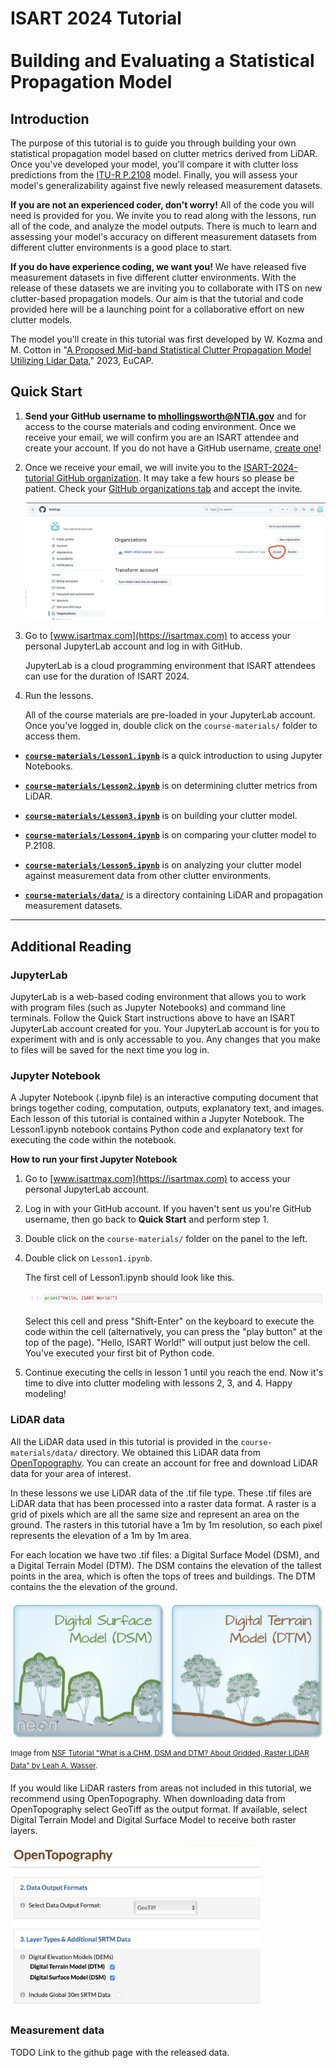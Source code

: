 # ISART 2024 Tutorial <br/><br/> Building and Evaluating a Statistical Propagation Model

## Introduction

The purpose of this tutorial is to guide you through building your own statistical propagation model based on clutter metrics derived from LiDAR. Once you've developed your model, you'll compare it with clutter loss predictions from the [ITU-R P.2108](https://github.com/NTIA/p2108) model. Finally, you will assess your model's generalizability against five newly released measurement datasets.

**If you are not an experienced coder, don't worry!** All of the code you will need is provided for you. We invite you to read along with the lessons, run all of the code, and analyze the model outputs. There is much to learn and assessing your model's accuracy on different measurement datasets from different clutter environments is a good place to start.  

**If you do have experience coding, we want you!** We have released five measurement datasets in five different clutter environments. With the release of these datasets we are inviting you to collaborate with ITS on new clutter-based propagation models. Our aim is that the tutorial and code provided here will be a launching point for a collaborative effort on new clutter models. 

The model you'll create in this tutorial was first developed by W. Kozma and M. Cotton in "[A Proposed Mid-band Statistical Clutter Propagation Model Utilizing Lidar Data](https://its.ntia.gov/umbraco/surface/download/publication?reportNumber=KozmaEuCAP2023.pdf)," 2023, EuCAP.

## Quick Start

1. **Send your GitHub username to mhollingsworth@NTIA.gov** and for access to the course materials and coding environment. Once we receive your email, we will confirm you are an ISART attendee and create your account. If you do not have a GitHub username, [create one](https://github.com)!

2. Once we receive your email, we will invite you to the [ISART-2024-tutorial GitHub organization](https://github.com/ISART-2024-tutorial). It may take a few hours so please be patient. Check your [GitHub organizations tab](https://github.com/settings/organizations) and accept the invite.

   ![alt text](./images/org_invite.png "Example org. invite")

3. Go to [www.isartmax.com](https://isartmax.com) to access your personal JupyterLab account and log in with GitHub.
   
   JupyterLab is a cloud programming environment that ISART attendees can use for the duration of ISART 2024.

4. Run the lessons.

   All of the course materials are pre-loaded in your JupyterLab account. Once you've logged in, double click on the `course-materials/` folder to access them. 

- [**`course-materials/Lesson1.ipynb`**](Lesson1.ipynb) is a quick introduction to using Jupyter Notebooks.

- [**`course-materials/Lesson2.ipynb`**](Lesson2.ipynb) is on determining clutter metrics from LiDAR.

- [**`course-materials/Lesson3.ipynb`**](Lesson3.ipynb) is on building your clutter model.

- [**`course-materials/Lesson4.ipynb`**](Lesson4.ipynb) is on comparing your clutter model to P.2108.

- [**`course-materials/Lesson5.ipynb`**](Lesson5.ipynb) is on analyzing your clutter model against measurement data from other clutter environments.

- [**`course-materials/data/`**](./data) is a directory containing LiDAR and propagation measurement datasets.

---

## Additional Reading

### JupyterLab

JupyterLab is a web-based coding environment that allows you to work with program files (such as Jupyter Notebooks) and command line terminals. Follow the Quick Start instructions above to have an ISART JupyterLab account created for you. Your JupyterLab account is for you to experiment with and is only accessable to you. Any changes that you make to files will be saved for the next time you log in.

### Jupyter Notebook

A Jupyter Notebook (.ipynb file) is an interactive computing document that brings together coding, computation, outputs, explanatory text, and images. Each lesson of this tutorial is contained within a Jupyter Notebook. The Lesson1.ipynb notebook contains Python code and explanatory text for executing the code within the notebook.

**How to run your first Jupyter Notebook**

1. Go to [www.isartmax.com](https://isartmax.com) to access your personal JupyterLab account.

2. Log in with your GitHub account. If you haven't sent us you're GitHub username, then go back to **Quick Start** and perform step 1.

3. Double click on the `course-materials/` folder on the panel to the left. 

4. Double click on `Lesson1.ipynb`.

   The first cell of Lesson1.ipynb should look like this.

   ![alt text](./images/hello_world.png "Hello, World!")

   Select this cell and press "Shift-Enter" on the keyboard to execute the code within the cell (alternatively, you can press the "play button" at the top of the page). "Hello, ISART World!" will output just below the cell. You've executed your first bit of Python code.

5. Continue executing the cells in lesson 1 until you reach the end. Now it's time to dive into clutter modeling with lessons 2, 3, and 4. Happy modeling!

### LiDAR data

All the LiDAR data used in this tutorial is provided in the `course-materials/data/` directory. We obtained this LiDAR data from [OpenTopography](https://opentopography.org). You can create an account for free and download LiDAR data for your area of interest. 

In these lessons we use LiDAR data of the .tif file type. These .tif files are LiDAR data that has been processed into a raster data format. A raster is a grid of pixels which are all the same size and represent an area on the ground. The rasters in this tutorial have a 1m by 1m resolution, so each pixel represents the elevation of a 1m by 1m area. 

For each location we have two .tif files: a Digital Surface Model (DSM), and a Digital Terrain Model (DTM). The DSM contains the elevation of the tallest points in the area, which is often the tops of trees and buildings. The DTM contains the the elevation of the ground. 

<img src="./images/DSM_DTMcropped.png" alt="DSM DTM" width="500"/>

<sup>Image from [NSF Tutorial "What is a CHM, DSM and DTM? About Gridded, Raster LiDAR Data" by Leah A. Wasser](https://www.neonscience.org/resources/learning-hub/tutorials/chm-dsm-dtm).</sup>

If you would like LiDAR rasters from areas not included in this tutorial, we recommend using OpenTopography. When downloading data from OpenTopography select GeoTiff as the output format. If available, select Digital Terrain Model and Digital Surface Model to receive both raster layers.

<img src="./images/topo.png" alt="OpenTopo" width="400"/>

### Measurement data

TODO Link to the github page with the released data.